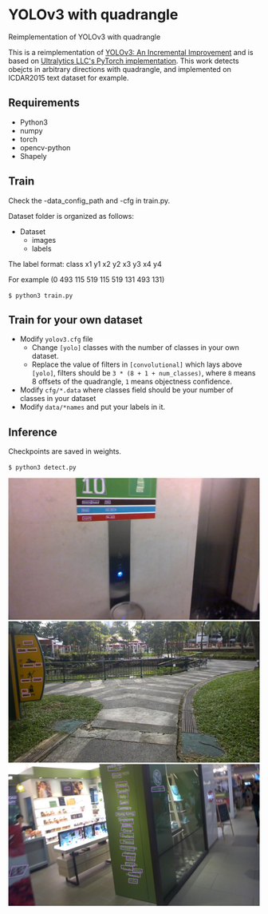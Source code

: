 # YOLOv3 with quadrangle
Reimplementation of YOLOv3 with quadrangle

This is a reimplementation of [YOLOv3: An Incremental Improvement](https://pjreddie.com/darknet/yolo/) and is based on [Ultralytics LLC's PyTorch implementation](https://github.com/ultralytics/yolov3).
This work detects obejcts in arbitrary directions with quadrangle, and implemented on ICDAR2015 text dataset for example.

## Requirements
* Python3
* numpy
* torch
* opencv-python
* Shapely

## Train
Check the -data_config_path and -cfg in train.py. 

Dataset folder is organized as follows:

* Dataset
    * images
    * labels

The label format: class x1 y1 x2 y2 x3 y3 x4 y4 

For example (0 493 115 519 115 519 131 493 131)

`$ python3 train.py`

## Train for your own dataset

- Modify `yolov3.cfg` file
  - Change `[yolo]` classes with the number of classes in your own dataset.
  - Replace the value of filters in `[convolutional]` which lays above `[yolo]`, filters should be `3 * (8 + 1 + num_classes)`, where `8` means 8 offsets of the quadrangle, `1` means objectness confidence.
- Modify `cfg/*.data` where classes field should be your number of classes in your dataset
- Modify `data/*names` and put your labels in it. 

## Inference
Checkpoints are saved in weights.

`$ python3 detect.py`

![](data/1.jpg)
![](data/2.jpg)
![](data/3.jpg)

